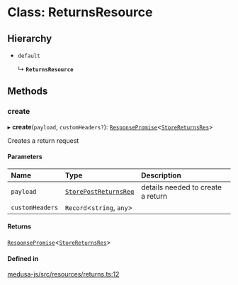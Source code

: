 # Class: ReturnsResource

## Hierarchy

- `default`

  ↳ **`ReturnsResource`**

## Methods

### create

▸ **create**(`payload`, `customHeaders?`): [`ResponsePromise`](../modules/internal.md#responsepromise)<[`StoreReturnsRes`](../modules/internal-44.md#storereturnsres)\>

Creates a return request

#### Parameters

| Name | Type | Description |
| :------ | :------ | :------ |
| `payload` | [`StorePostReturnsReq`](internal-44.StorePostReturnsReq.md) | details needed to create a return |
| `customHeaders` | `Record`<`string`, `any`\> |  |

#### Returns

[`ResponsePromise`](../modules/internal.md#responsepromise)<[`StoreReturnsRes`](../modules/internal-44.md#storereturnsres)\>

#### Defined in

[medusa-js/src/resources/returns.ts:12](https://github.com/cloudnepal/medusa/blob/0b0d50b4/packages/medusa-js/src/resources/returns.ts#L12)
